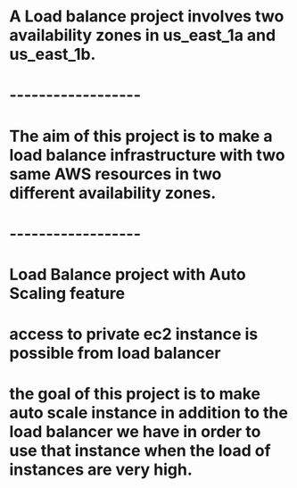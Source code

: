 # A Load balance project involves two availability zones in us_east_1a and us_east_1b.
# ------------------
# The aim of this project is to make a load balance infrastructure with two same AWS resources in two different   availability zones. 
# ------------------
# Load Balance project with Auto Scaling feature
# access to private ec2 instance is possible from load balancer 
# the goal of this project is to make auto scale instance in addition to the load balancer we have in order to use that instance when the load of instances are very high.
